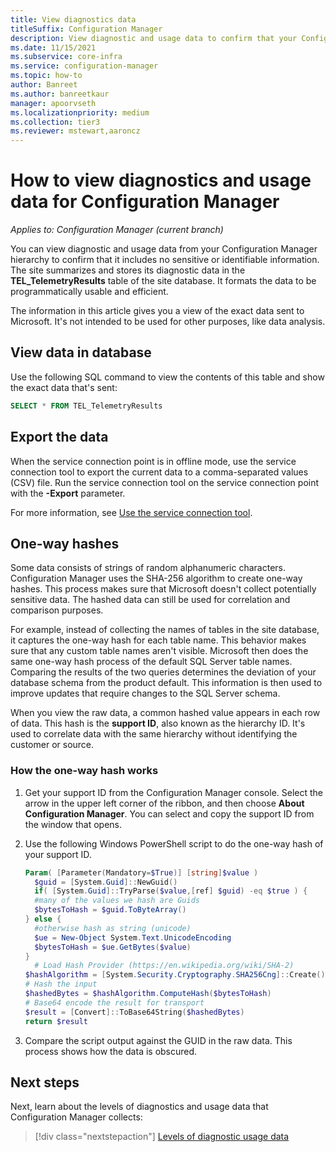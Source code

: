 ```yaml
---
title: View diagnostics data
titleSuffix: Configuration Manager
description: View diagnostic and usage data to confirm that your Configuration Manager hierarchy contains no sensitive information.
ms.date: 11/15/2021
ms.subservice: core-infra
ms.service: configuration-manager
ms.topic: how-to
author: Banreet
ms.author: banreetkaur
manager: apoorvseth
ms.localizationpriority: medium
ms.collection: tier3
ms.reviewer: mstewart,aaroncz 
---
```


# How to view diagnostics and usage data for Configuration Manager

*Applies to: Configuration Manager (current branch)*

You can view diagnostic and usage data from your Configuration Manager hierarchy to confirm that it includes no sensitive or identifiable information. The site summarizes and stores its diagnostic data in the **TEL_TelemetryResults** table of the site database. It formats the data to be programmatically usable and efficient.

The information in this article gives you a view of the exact data sent to Microsoft. It's not intended to be used for other purposes, like data analysis.

## View data in database

Use the following SQL command to view the contents of this table and show the exact data that's sent:

``` SQL
SELECT * FROM TEL_TelemetryResults
```

## Export the data

When the service connection point is in offline mode, use the service connection tool to export the current data to a comma-separated values (CSV) file. Run the service connection tool on the service connection point with the **-Export** parameter.

For more information, see [Use the service connection tool](../../servers/manage/use-the-service-connection-tool.md).

## One-way hashes

Some data consists of strings of random alphanumeric characters. Configuration Manager uses the SHA-256 algorithm to create one-way hashes. This process makes sure that Microsoft doesn't collect potentially sensitive data. The hashed data can still be used for correlation and comparison purposes.

For example, instead of collecting the names of tables in the site database, it captures the one-way hash for each table name. This behavior makes sure that any custom table names aren't visible. Microsoft then does the same one-way hash process of the default SQL Server table names. Comparing the results of the two queries determines the deviation of your database schema from the product default. This information is then used to improve updates that require changes to the SQL Server schema.

When you view the raw data, a common hashed value appears in each row of data. This hash is the **support ID**, also known as the hierarchy ID. It's used to correlate data with the same hierarchy without identifying the customer or source.

### How the one-way hash works

1. Get your support ID from the Configuration Manager console. Select the arrow in the upper left corner of the ribbon, and then choose **About Configuration Manager**. You can select and copy the support ID from the window that opens.

2. Use the following Windows PowerShell script to do the one-way hash of your support ID.

    ``` PowerShell
    Param( [Parameter(Mandatory=$True)] [string]$value )
      $guid = [System.Guid]::NewGuid()
      if( [System.Guid]::TryParse($value,[ref] $guid) -eq $true ) {
      #many of the values we hash are Guids
      $bytesToHash = $guid.ToByteArray()
    } else {
      #otherwise hash as string (unicode)
      $ue = New-Object System.Text.UnicodeEncoding
      $bytesToHash = $ue.GetBytes($value)
    }  
      # Load Hash Provider (https://en.wikipedia.org/wiki/SHA-2)
    $hashAlgorithm = [System.Security.Cryptography.SHA256Cng]::Create()
    # Hash the input
    $hashedBytes = $hashAlgorithm.ComputeHash($bytesToHash)
    # Base64 encode the result for transport
    $result = [Convert]::ToBase64String($hashedBytes)
    return $result
    ```

1. Compare the script output against the GUID in the raw data. This process shows how the data is obscured.

## Next steps

Next, learn about the levels of diagnostics and usage data that Configuration Manager collects:

> [!div class="nextstepaction"]
> [Levels of diagnostic usage data](levels-overview.md)
